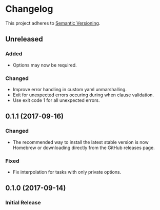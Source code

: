 # Changelog
This project adheres to [Semantic Versioning](http://semver.org/spec/v2.0.0.html).

## Unreleased
### Added
- Options may now be required.

### Changed
- Improve error handling in custom yaml unmarshalling.
- Exit for unexpected errors occuring during when clause validation.
- Use exit code 1 for all unexpected errors.

## 0.1.1 (2017-09-16)
### Changed
- The recommended way to install the latest stable version is now Homebrew or
  downloading directly from the GitHub releases page.

### Fixed
- Fix interpolation for tasks with only private options.

## 0.1.0 (2017-09-14)
### Initial Release
